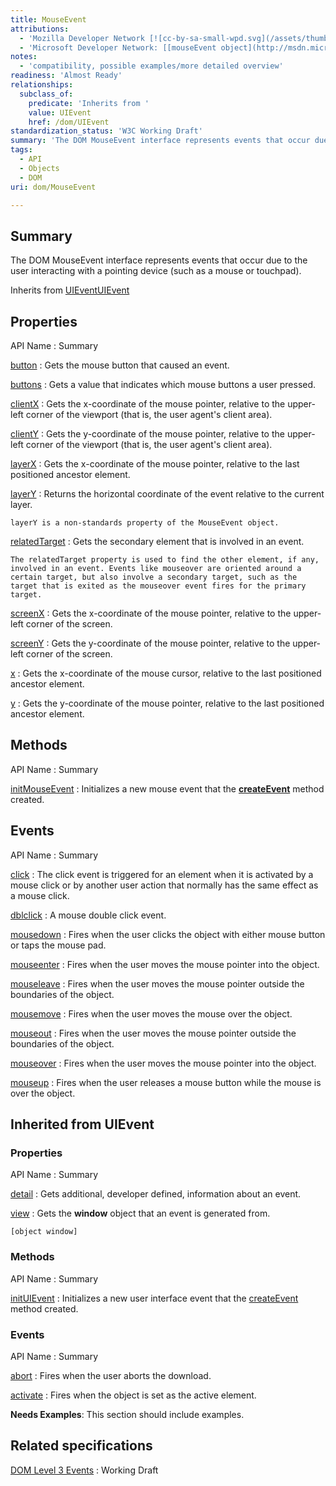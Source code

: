 ```yaml
---
title: MouseEvent
attributions:
  - 'Mozilla Developer Network [![cc-by-sa-small-wpd.svg](/assets/thumb/8/8c/cc-by-sa-small-wpd.svg/120px-cc-by-sa-small-wpd.svg.png)](http://creativecommons.org/licenses/by-sa/3.0/us/): [[mouseEvent object](https://developer.mozilla.org/en-US/docs/Web/API/MouseEvent) Article]'
  - 'Microsoft Developer Network: [[mouseEvent object](http://msdn.microsoft.com/en-us/library/ie/ff974344(v=vs.85).aspx) Article]'
notes:
  - 'compatibility, possible examples/more detailed overview'
readiness: 'Almost Ready'
relationships:
  subclass_of:
    predicate: 'Inherits from '
    value: UIEvent
    href: /dom/UIEvent
standardization_status: 'W3C Working Draft'
summary: 'The DOM MouseEvent interface represents events that occur due to the user interacting with a pointing device (such as a mouse or touchpad).'
tags:
  - API
  - Objects
  - DOM
uri: dom/MouseEvent

---
```

## <span>Summary</span>

The DOM MouseEvent interface represents events that occur due to the user interacting with a pointing device (such as a mouse or touchpad).

Inherits from [UIEvent](/dom/UIEvent)[UIEvent](/dom/UIEvent)

## <span>Properties</span>

API Name
:   Summary

[button](/dom/MouseEvent/button)
:   Gets the mouse button that caused an event.

[buttons](/dom/MouseEvent/buttons)
:   Gets a value that indicates which mouse buttons a user pressed.

[clientX](/dom/MouseEvent/clientX)
:   Gets the x-coordinate of the mouse pointer, relative to the upper-left corner of the viewport (that is, the user agent's client area).

[clientY](/dom/MouseEvent/clientY)
:   Gets the y-coordinate of the mouse pointer, relative to the upper-left corner of the viewport (that is, the user agent's client area).

[layerX](/dom/MouseEvent/layerX)
:   Gets the x-coordinate of the mouse pointer, relative to the last positioned ancestor element.

[layerY](/dom/MouseEvent/layerY)
:   Returns the horizontal coordinate of the event relative to the current layer.

    layerY is a non-standards property of the MouseEvent object.

[relatedTarget](/dom/MouseEvent/relatedTarget)
:   Gets the secondary element that is involved in an event.

    The relatedTarget property is used to find the other element, if any, involved in an event. Events like mouseover are oriented around a certain target, but also involve a secondary target, such as the target that is exited as the mouseover event fires for the primary target.

[screenX](/dom/MouseEvent/screenX)
:   Gets the x-coordinate of the mouse pointer, relative to the upper-left corner of the screen.

[screenY](/dom/MouseEvent/screenY)
:   Gets the y-coordinate of the mouse pointer, relative to the upper-left corner of the screen.

[x](/dom/MouseEvent/x)
:   Gets the x-coordinate of the mouse cursor, relative to the last positioned ancestor element.

[y](/dom/MouseEvent/y)
:   Gets the y-coordinate of the mouse pointer, relative to the last positioned ancestor element.

## <span>Methods</span>

API Name
:   Summary

[initMouseEvent](/dom/MouseEvent/initMouseEvent)
:   Initializes a new mouse event that the [**createEvent**](/dom/Document/createEvent) method created.

## <span>Events</span>

API Name
:   Summary

[click](/dom/MouseEvent/click)
:   The click event is triggered for an element when it is activated by a mouse click or by another user action that normally has the same effect as a mouse click.

[dblclick](/dom/MouseEvent/dblclick)
:   A mouse double click event.

[mousedown](/dom/MouseEvent/mousedown)
:   Fires when the user clicks the object with either mouse button or taps the mouse pad.

[mouseenter](/dom/MouseEvent/mouseenter)
:   Fires when the user moves the mouse pointer into the object.

[mouseleave](/dom/MouseEvent/mouseleave)
:   Fires when the user moves the mouse pointer outside the boundaries of the object.

[mousemove](/dom/MouseEvent/mousemove)
:   Fires when the user moves the mouse over the object.

[mouseout](/dom/MouseEvent/mouseout)
:   Fires when the user moves the mouse pointer outside the boundaries of the object.

[mouseover](/dom/MouseEvent/mouseover)
:   Fires when the user moves the mouse pointer into the object.

[mouseup](/dom/MouseEvent/mouseup)
:   Fires when the user releases a mouse button while the mouse is over the object.

## <span>Inherited from UIEvent</span>

### <span>Properties</span>

API Name
:   Summary

[detail](/dom/UIEvent/detail)
:   Gets additional, developer defined, information about an event.

[view](/dom/UIEvent/view)
:   Gets the **window** object that an event is generated from.

    [object window]

### <span>Methods</span>

API Name
:   Summary

[initUIEvent](/dom/UIEvent/initUIEvent)
:   Initializes a new user interface event that the [createEvent](/dom/Document/createEvent) method created.

### <span>Events</span>

API Name
:   Summary

[abort](/dom/UIEvent/abort)
:   Fires when the user aborts the download.

[activate](/dom/UIEvent/activate)
:   Fires when the object is set as the active element.

**Needs Examples**: This section should include examples.

## <span>Related specifications</span>

[DOM Level 3 Events](http://www.w3.org/TR/DOM-Level-3-Events/)
:   Working Draft
